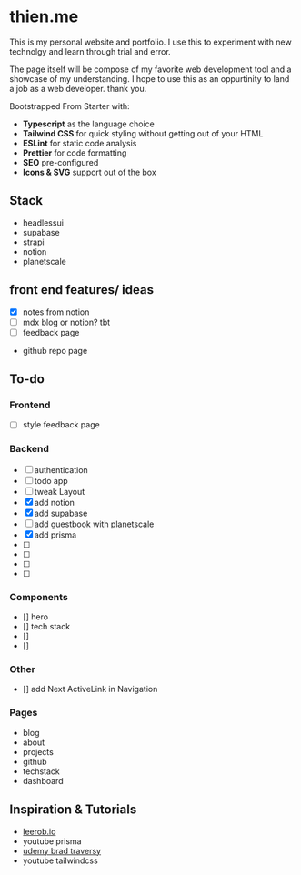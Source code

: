 # thien.me
This is my personal website and portfolio. I use this to experiment with new technolgy and learn through trial and error. 

The page itself will be compose of my favorite web development tool and a showcase of my understanding. I hope to use this as an oppurtinity to land a job as a web developer. thank you. 

Bootstrapped From Starter with:
- __Typescript__ as the language choice
- __Tailwind CSS__ for quick styling without getting out of your HTML
- __ESLint__ for static code analysis
- __Prettier__ for code formatting
- __SEO__ pre-configured
- __Icons & SVG__ support out of the box


## Stack
- headlessui
- supabase
- strapi
- notion
- planetscale

## front end features/ ideas
- [x] notes from notion
- [ ] mdx blog or notion? tbt
- [ ] feedback page
- github repo page

## To-do

### Frontend
- [ ] style feedback page

### Backend
- [ ] authentication
- [ ] todo app
- [ ] tweak Layout
- [x] add notion
- [x] add supabase
- [ ] add guestbook with planetscale
- [x] add prisma
- [ ] 
- [ ] 
- [ ] 
- [ ] 

### Components
- [] hero
- [] tech stack
- []
- []

### Other
- [] add Next ActiveLink in Navigation

### Pages
- blog
- about
- projects
- github
- techstack
- dashboard

## Inspiration & Tutorials
- [leerob.io](https://leerob.io)
- youtube prisma
- [udemy brad traversy](https://www.udemy.com/share/104pIy3@cLMHuS_W89851Mk22SfqbfgFB3BlHlvH_5F1RZoxbrbpIbnzTU34yDonfY68nnvA/)
- youtube tailwindcss

